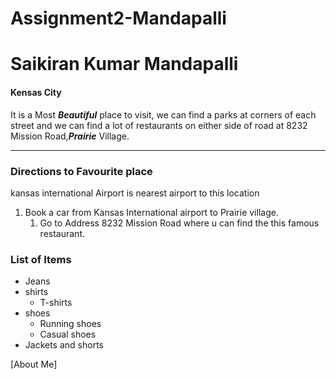 # Assignment2-Mandapalli
# Saikiran Kumar Mandapalli
#### Kensas City

It is a Most ***Beautiful*** place  to visit, we can find a parks at corners of each street and we can find a lot of restaurants on either side of road at 8232 Mission Road,***Prairie*** Village.

***
### Directions to Favourite place
kansas international Airport is nearest airport to this location
1. Book a car from Kansas International airport to Prairie village.
   1. Go to Address 8232 Mission Road where u can find the this famous restaurant.

### List of Items
* Jeans
* shirts
  * T-shirts
* shoes
  * Running shoes
  * Casual shoes
* Jackets and shorts

[About Me]

